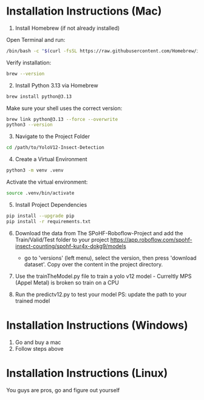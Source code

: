 # Installation Instructions (Mac)

1. Install Homebrew (if not already installed)

Open Terminal and run:

```bash
/bin/bash -c "$(curl -fsSL https://raw.githubusercontent.com/Homebrew/install/HEAD/install.sh)"
```
Verify installation:

```bash
brew --version
```

2. Install Python 3.13 via Homebrew

```bash
brew install python@3.13
```
Make sure your shell uses the correct version:

```bash
brew link python@3.13 --force --overwrite
python3 --version
```

3. Navigate to the Project Folder

```bash
cd /path/to/YoloV12-Insect-Detection
```

4. Create a Virtual Environment

```bash
python3 -m venv .venv
```

Activate the virtual environment:
```bash
source .venv/bin/activate
```
5. Install Project Dependencies

```bash
pip install --upgrade pip
pip install -r requirements.txt
```

6. Download the data from The SPoHF-Roboflow-Project and add the Train/Valid/Test folder to your project
https://app.roboflow.com/spohf-insect-counting/spohf-kur4x-dokg9/models
    - go to 'versions' (left menu), select the version, then press 'download dataset'. Copy over the content in the project directory.

7. Use the trainTheModel.py file to train a yolo v12 model - Curreltly MPS (Appel Metal) is broken so train on a CPU

8. Run the predictv12.py to test your model PS: update the path to your trained model

# Installation Instructions (Windows)

1. Go and buy a mac
2. Follow steps above


# Installation Instructions (Linux)
You guys are pros, go and figure out yourself
